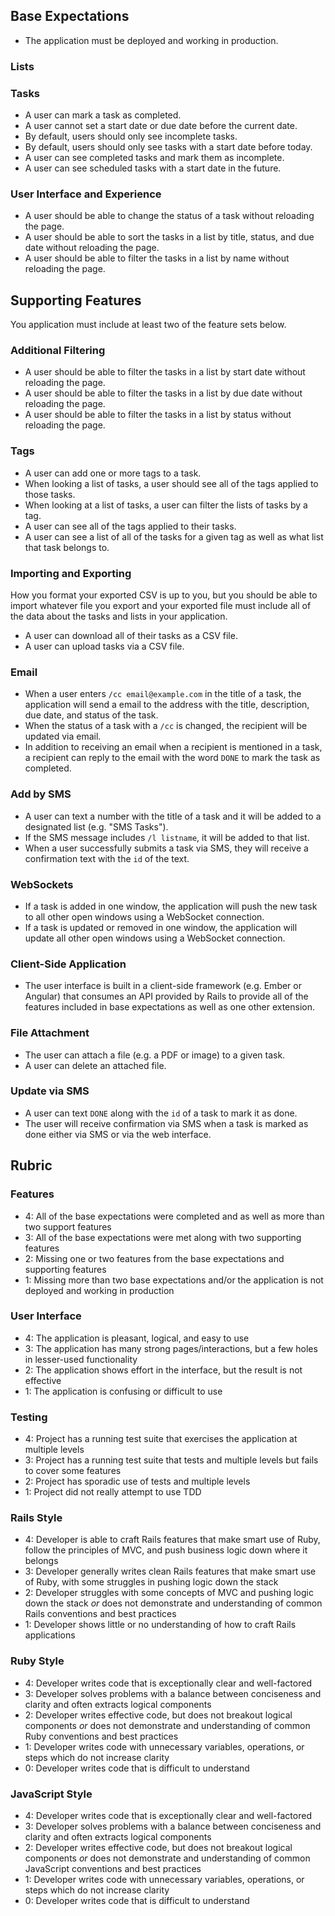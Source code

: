 ## Base Expectations

* The application must be deployed and working in production.

### Lists

<!-- * A task list has a title. The title is required. -->
<!-- * A task list has a description. -->
<!-- * A user can create a task list. -->
<!-- * A user can rename a task list as long as the new name is not blank. -->
<!-- * A user can only delete a list. -->

### Tasks

<!-- * A task has title, status (complete or incomplete), a text field for notes, a due date, and a start date. -->
<!-- * A user can create a task. Tasks must have titles. -->
<!-- * A user can update and adjust the properties of an existing task. -->
* A user can mark a task as completed.
* A user cannot set a start date or due date before the current date.
* By default, users should only see incomplete tasks.
* By default, users should only see tasks with a start date before today.
* A user can see completed tasks and mark them as incomplete.
* A user can see scheduled tasks with a start date in the future.

### User Interface and Experience

* A user should be able to change the status of a task without reloading the page.
* A user should be able to sort the tasks in a list by title, status, and due date without reloading the page.
* A user should be able to filter the tasks in a list by name without reloading the page.

## Supporting Features

You application must include at least two of the feature sets below.

### Additional Filtering

* A user should be able to filter the tasks in a list by start date without reloading the page.
* A user should be able to filter the tasks in a list by due date without reloading the page.
* A user should be able to filter the tasks in a list by status without reloading the page.

### Tags

* A user can add one or more tags to a task.
* When looking a list of tasks, a user should see all of the tags applied to those tasks.
* When looking at a list of tasks, a user can filter the lists of tasks by a tag.
* A user can see all of the tags applied to their tasks.
* A user can see a list of all of the tasks for a given tag as well as what list that task belongs to.

### Importing and Exporting

How you format your exported CSV is up to you, but you should be able to import whatever file you export and your exported file must include all of the data about the tasks and lists in your application.

* A user can download all of their tasks as a CSV file.
* A user can upload tasks via a CSV file.

### Email

* When a user enters `/cc email@example.com` in the title of a task, the application will send a email to the address with the title, description, due date, and status of the task.
* When the status of a task with a `/cc` is changed, the recipient will be updated via email.
* In addition to receiving an email when a recipient is mentioned in a task, a recipient can reply to the email with the word `DONE` to mark the task as completed.

### Add by SMS

* A user can text a number with the title of a task and it will be added to a designated list (e.g. "SMS Tasks").
* If the SMS message includes `/l listname`, it will be added to that list.
* When a user successfully submits a task via SMS, they will receive a confirmation text with the `id` of the text.

### WebSockets

* If a task is added in one window, the application will push the new task to all other open windows using a WebSocket connection.
* If a task is updated or removed in one window, the application will update all other open windows using a WebSocket connection.

### Client-Side Application

* The user interface is built in a client-side framework (e.g. Ember or Angular) that consumes an API provided by Rails to provide all of the features included in base expectations as well as one other extension.

### File Attachment

* The user can attach a file (e.g. a PDF or image) to a given task.
* A user can delete an attached file.

### Update via SMS

* A user can text `DONE` along with the `id` of a task to mark it as done.
* The user will receive confirmation via SMS when a task is marked as done either via SMS or via the web interface.

## Rubric

### Features

* 4: All of the base expectations were completed and as well as more than two support features
* 3: All of the base expectations were met along with two supporting features
* 2: Missing one or two features from the base expectations and supporting features
* 1: Missing more than two base expectations and/or the application is not deployed and working in production

### User Interface

* 4: The application is pleasant, logical, and easy to use
* 3: The application has many strong pages/interactions, but a few holes in lesser-used functionality
* 2: The application shows effort in the interface, but the result is not effective
* 1: The application is confusing or difficult to use

### Testing

* 4: Project has a running test suite that exercises the application at multiple levels
* 3: Project has a running test suite that tests and multiple levels but fails to cover some features
* 2: Project has sporadic use of tests and multiple levels
* 1: Project did not really attempt to use TDD

### Rails Style

* 4: Developer is able to craft Rails features that make smart use of Ruby, follow the principles of MVC, and push business logic down where it belongs
* 3: Developer generally writes clean Rails features that make smart use of Ruby, with some struggles in pushing logic down the stack
* 2: Developer struggles with some concepts of MVC and pushing logic down the stack _or_ does not demonstrate and understanding of common Rails conventions and best practices
* 1: Developer shows little or no understanding of how to craft Rails applications

### Ruby Style

* 4: Developer writes code that is exceptionally clear and well-factored
* 3: Developer solves problems with a balance between conciseness and clarity and often extracts logical components
* 2: Developer writes effective code, but does not breakout logical components _or_ does not demonstrate and understanding of common Ruby conventions and best practices
* 1: Developer writes code with unnecessary variables, operations, or steps which do not increase clarity
* 0: Developer writes code that is difficult to understand

### JavaScript Style

* 4: Developer writes code that is exceptionally clear and well-factored
* 3: Developer solves problems with a balance between conciseness and clarity and often extracts logical components
* 2: Developer writes effective code, but does not breakout logical components _or_ does not demonstrate and understanding of common JavaScript conventions and best practices
* 1: Developer writes code with unnecessary variables, operations, or steps which do not increase clarity
* 0: Developer writes code that is difficult to understand